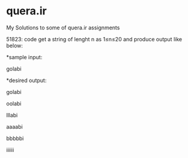 # quera.ir
My Solutions to some of  quera.ir assignments

51823: code get a string of lenght n as 1≤n≤20 and produce output like below:


*sample input: 

golabi

*desired output: 

golabi

oolabi

lllabi

aaaabi

bbbbbi

iiiiii
